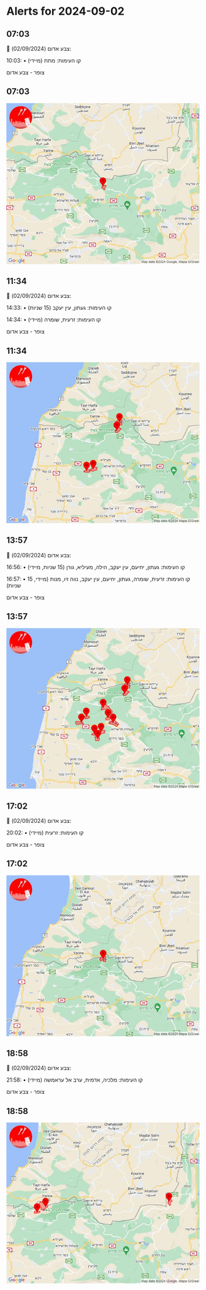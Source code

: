 # Alerts for 2024-09-02

## 07:03

🔴 צבע אדום (02/09/2024):

10:03:
• קו העימות: מתת (מיידי)

צופר - צבע אדום

## 07:03

![Photo](images/25206.jpg)

## 11:34

🔴 צבע אדום (02/09/2024):

14:33:
• קו העימות: געתון, עין יעקב (15 שניות)

14:34:
• קו העימות: זרעית, שומרה (מיידי)

צופר - צבע אדום

## 11:34

![Photo](images/25210.jpg)

## 13:57

🔴 צבע אדום (02/09/2024):

16:56:
• קו העימות: געתון, יחיעם, עין יעקב, הילה, מעיליא, גורן (15 שניות, מיידי)

16:57:
• קו העימות: זרעית, שומרה, געתון, יחיעם, עין יעקב, נווה זיו, מנות (מיידי, 15 שניות)

צופר - צבע אדום

## 13:57

![Photo](images/25220.jpg)

## 17:02

🔴 צבע אדום (02/09/2024):

20:02:
• קו העימות: זרעית (מיידי)

צופר - צבע אדום

## 17:02

![Photo](images/25222.jpg)

## 18:58

🔴 צבע אדום (02/09/2024):

21:58:
• קו העימות: מלכיה, אדמית, ערב אל עראמשה (מיידי)

צופר - צבע אדום

## 18:58

![Photo](images/25226.jpg)

